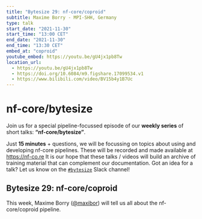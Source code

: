 ```yaml
---
title: "Bytesize 29: nf-core/coproid"
subtitle: Maxime Borry - MPI-SHH, Germany
type: talk
start_date: "2021-11-30"
start_time: "13:00 CET"
end_date: "2021-11-30"
end_time: "13:30 CET"
embed_at: "coproid"
youtube_embed: https://youtu.be/gU4jx1pb8Tw
location_url:
  - https://youtu.be/gU4jx1pb8Tw
  - https://doi.org/10.6084/m9.figshare.17099534.v1
  - https://www.bilibili.com/video/BV15b4y1B7Uc
---
```


# nf-core/bytesize

Join us for a special pipeline-focussed episode of our **weekly series** of short talks: **“nf-core/bytesize”**.

Just **15 minutes** + questions, we will be focussing on topics about using and developing nf-core pipelines.
These will be recorded and made available at <https://nf-co.re>
It is our hope that these talks / videos will build an archive of training material that can complement our documentation. Got an idea for a talk? Let us know on the [`#bytesize`](https://nfcore.slack.com/channels/bytesize) Slack channel!

## Bytesize 29: nf-core/coproid

This week, Maxime Borry ([@maxibor](https://github.com/maxibor)) will tell us all about the nf-core/coproid pipeline.
